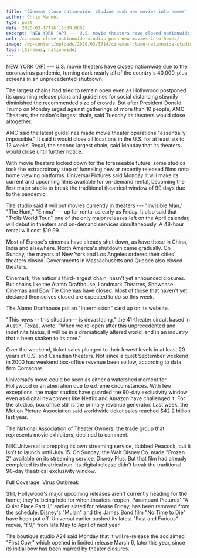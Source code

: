 ```yaml
---
title: 'Cinemas close nationwide, studios push new movies into homes'
author: Chris Manoel
type: post
date: 2020-03-17T16:16:39.000Z
excerpt: 'NEW YORK (AP) --- U.S. movie theaters have closed nationwide due to the coronavirus pandemic, turning dark nearly all of the country''s 40,000-plus screens in an unprecedented shutdown. The largest chains had tried to remain open even as Hollywood postponed its upcoming release plans and guidelines for social distancing steadily diminished the recommended size of&hellip;'
url: /cinemas-close-nationwide-studios-push-new-movies-into-homes/
image: /wp-content/uploads/2020/03/3714/cinemas-close-nationwide-studios-push-new-movies-into-homes.jpeg
tags: [Cinemas, nationwide]
---
```


NEW YORK (AP) --- U.S. movie theaters have closed nationwide due to the coronavirus pandemic, turning dark nearly all of the country's 40,000-plus screens in an unprecedented shutdown.

The largest chains had tried to remain open even as Hollywood postponed its upcoming release plans and guidelines for social distancing steadily diminished the recommended size of crowds. But after President Donald Trump on Monday urged against gatherings of more than 10 people, AMC Theaters, the nation's largest chain, said Tuesday its theaters would close altogether.

AMC said the latest guidelines made movie theater operations "essentially impossible." It said it would close all locations in the U.S. for at least six to 12 weeks. Regal, the second largest chain, said Monday that its theaters would close until further notice.

With movie theaters locked down for the foreseeable future, some studios took the extraordinary step of funneling new or recently released films onto home viewing platforms. Universal Pictures said Monday it will make its current and upcoming films available for on-demand rental, becoming the first major studio to break the traditional theatrical window of 90 days due to the pandemic.

The studio said it will put movies currently in theaters --- "Invisible Man," "The Hunt," "Emma"--- up for rental as early as Friday. It also said that "Trolls World Tour," one of the only major releases left on the April calendar, will debut in theaters and on-demand services simultaneously. A 48-hour rental will cost $19.99.

Most of Europe's cinemas have already shut down, as have those in China, India and elsewhere. North America's shutdown came gradually. On Sunday, the mayors of New York and Los Angeles ordered their cities' theaters closed. Governments in Massachusetts and Quebec also closed theaters.

Cinemark, the nation's third-largest chain, hasn't yet announced closures. But chains like the Alamo Drafthouse, Landmark Theatres, Showcase Cinemas and Bow Tie Cinemas have closed. Most of those that haven't yet declared themselves closed are expected to do so this week.

The Alamo Drafthouse put an "Intermission" card up on its website.

"This news -- this situation -- is devastating," the 41-theater circuit based in Austin, Texas, wrote. "When we re-open after this unprecedented and indefinite hiatus, it will be in a dramatically altered world, and in an industry that's been shaken to its core."

Over the weekend, ticket sales plunged to their lowest levels in at least 20 years at U.S. and Canadian theaters. Not since a quiet September weekend in 2000 has weekend box-office revenue been so low, according to data firm Comscore.

Universal's move could be seen as either a watershed moment for Hollywood or an aberration due to extreme circumstances. With few exceptions, the major studios have guarded the 90-day exclusivity window even as digital newcomers like Netflix and Amazon have challenged it. For the studios, box office still is the primary revenue generator. Last week, the Motion Picture Association said worldwide ticket sales reached $42.2 billion last year.

The National Association of Theater Owners, the trade group that represents movie exhibitors, declined to comment.

NBCUniversal is prepping its own streaming service, dubbed Peacock, but it isn't to launch until July 15. On Sunday, the Walt Disney Co. made "Frozen 2" available on its streaming service, Disney Plus. But that film had already completed its theatrical run. Its digital release didn't break the traditional 90-day theatrical exclusivity window.

Full Coverage: Virus Outbreak

Still, Hollywood's major upcoming releases aren't currently heading for the home; they're being held for when theaters reopen. Paramount Pictures' "A Quiet Place Part II," earlier slated for release Friday, has been removed from the schedule. Disney's "Mulan" and the James Bond film "No Time to Die" have been put off. Universal earlier pushed its latest "Fast and Furious" movie, "F9," from late May to April of next year.

The boutique studio A24 said Monday that it will re-release the acclaimed "First Cow," which opened in limited release March 6, later this year, since its initial bow has been marred by theater closures.
